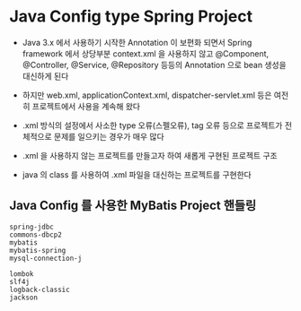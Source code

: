 # Java Config type Spring Project
* Java 3.x 에서 사용하기 시작한 Annotation 이 보편화 되면서 
Spring framework 에서 상당부분 context.xml 을 사용하지 않고
@Component, @Controller, @Service, @Repository 등등의 Annotation 으로
bean 생성을 대신하게 된다
* 하지만 web.xml, applicationContext.xml, dispatcher-servlet.xml 등은
여전히 프로젝트에서 사용을 계속해 왔다
* .xml 방식의 설정에서 사소한 type 오류(스펠오류), tag 오류 등으로
프로젝트가 전체적으로 문제를 일으키는 경우가 매우 많다
* .xml 을 사용하지 않는 프로젝트를 만들고자 하여 새롭게 구현된 프로젝트 구조

* java 의 class 를 사용하여 .xml 파일을 대신하는 프로젝트를 구현한다

## Java Config 를 사용한 MyBatis Project 핸들링
    spring-jdbc
    commons-dbcp2
    mybatis
    mybatis-spring
    mysql-connection-j

    lombok
    slf4j
    logback-classic
    jackson